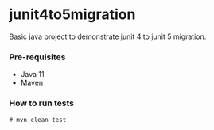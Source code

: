 # junit4to5migration

Basic java project to demonstrate junit 4 to junit 5 migration.

### Pre-requisites

- Java 11
- Maven

### How to run tests

`# mvn clean test`